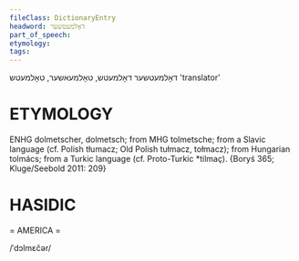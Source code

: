 ```yaml
---
fileClass: DictionaryEntry
headword: דאָלמעטשער
part_of_speech: 
etymology: 
tags: 
---
```

דאָלמעטשער
דאָלמעטש, טאָלמעאשער, טאָלמעטש
'translator'

ETYMOLOGY
===========
ENHG dolmetscher, dolmetsch; from MHG tolmetsche; from a Slavic language (cf. Polish tłumacz; Old Polish tułmacz, tołmacz); from Hungarian tolmács; from a Turkic language (cf. Proto-Turkic *tilmaç).
{Boryś 365; Kluge/Seebold 2011: 209}

HASIDIC
=======
= AMERICA = 

/ˈdɔlmɛčər/